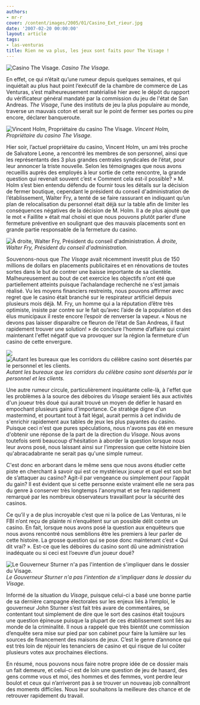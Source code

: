 ```yaml
---
authors:
- mr-r
cover: /content/images/2005/01/Casino_Ext_rieur.jpg
date: '2007-02-20 00:00:00'
layout: article
tags:
- las-venturas
title: Rien ne va plus, les jeux sont faits pour The Visage !
---
```



![Casino The Visage.](/content/images/2005/01/Casino_Ext_rieur.jpg)
_Casino The Visage._

En effet, ce qui n’était qu’une rumeur depuis quelques semaines, et qui inquiétait au plus haut point l’exécutif de la chambre de commerce de Las Venturas, s’est malheureusement matérialisé hier avec le dépôt du rapport du vérificateur général mandaté par la commission du jeu de l'état de San Andreas. _The Visage_, l’une des instituts de jeu la plus populaire au monde, traverse un mauvais coton et serait sur le point de fermer ses portes ou pire encore, déclarer banqueroute.

![Vincent Holm, Propriétaire du casino The Visage.](/content/images/2005/01/Casino_VincentH_.jpg)
_Vincent Holm, Propriétaire du casino The Visage._

Hier soir, l’actuel propriétaire du casino, Vincent Holm, un ami très proche de Salvatore Leone, a rencontré les membres de son personnel, ainsi que les représentants des 3 plus grandes centrales syndicales de l’état, pour leur annoncer la triste nouvelle. Selon les témoignages que nous avons recueillis auprès des employés à leur sortie de cette rencontre, la grande question qui revenait souvent c’est «&nbsp;Comment cela est-il possible?&nbsp;» M. Holm s’est bien entendu défendu de fournir tous les détails sur la décision de fermer boutique, cependant le président du conseil d'administration de l’établissement, Walter Fry, a tenté de se faire rassurant en indiquant qu’un plan de relocalisation du personnel était déjà sur la table afin de limiter les conséquences négatives de la décision de M. Holm. Il a de plus ajouté que le mot «&nbsp;Faillite&nbsp;» était mal choisi et que nous pouvons plutôt parler d’une fermeture préventive en soulignant que des mauvais placements sont en grande partie responsable de la fermeture du casino.

![À droite, Walter Fry, Président du conseil d'administration.](/content/images/2005/01/Casino_WalterF_.jpg)
_À droite, Walter Fry, Président du conseil d'administration._

Souvenons-nous que _The Visage_ avait récemment investit plus de 150 millions de dollars en placements publicitaires et en rénovations de toutes sortes dans le but de contrer une baisse importante de sa clientèle. Malheureusement au bout de cet exercice les objectifs n'ont été que partiellement atteints puisque l’achalandage recherché ne s'est jamais réalisé. Vu les moyens financiers restreints, nous pouvons affirmer avec regret que le casino était branché sur le respirateur artificiel depuis plusieurs mois déjà. M. Fry, un homme qui a la réputation d’être très optimiste, insiste par contre sur le fait qu’avec l’aide de la population et des élus municipaux il reste encore l’espoir de renverser la vapeur. «&nbsp;Nous ne devons pas laisser disparaître ce fleuron de l’état de San Andreas, il faut rapidement trouver une solution!&nbsp;» de conclure l’homme d’affaire qui craint maintenant l'effet négatif que va provoquer sur la région la fermeture d'un casino de cette envergure.

![](/content/images/2005/01/Casino_Bureaux.jpg)
![Autant les bureaux que les corridors du célèbre casino sont désertés par le personnel et les clients.](/content/images/2005/01/Casino_Chambres.jpg)
_Autant les bureaux que les corridors du célèbre casino sont désertés par le personnel et les clients._

Une autre rumeur circule, particulièrement inquiétante celle-là, à l'effet que les problèmes à la source des déboires du _Visage_ seraient liés aux activités d'un joueur très doué qui aurait trouvé un moyen de défier le hasard en empochant plusieurs gains d'importance. Ce stratège digne d'un mastermind, et pourtant tout à fait légal, aurait permis à cet individu de s'enrichir rapidement aux tables de jeux les plus payantes du casino. Puisque ceci n'est que pures spéculations, nous n'avons pas été en mesure d'obtenir une réponse de la part de la direction du _Visage_. Nous avons toutefois senti beaucoup d'hésitation à aborder la question lorsque nous leur avons posé, nous laissant ainsi sur l'impression que cette histoire bien qu'abracadabrante ne serait pas qu'une simple rumeur.

C'est donc en arborant dans le même sens que nous avons étudier cette piste en cherchant à savoir qui est ce mystérieux joueur et quel est son but de s’attaquer au casino? Agit-il par vengeance ou simplement pour l’appât du gain? Il est évident que si cette personne existe vraiment elle ne sera pas du genre à conserver très longtemps l'anonymat et se fera rapidement remarqué par les nombreux observateurs travaillant pour la sécurité des casinos.

Ce qu’il y a de plus incroyable c’est que ni la police de Las Venturas, ni le FBI n’ont reçu de plainte ni n’enquêtent sur un possible délit contre un casino. En fait, lorsque nous avons posé la question aux enquêteurs que nous avons rencontré nous semblions être les premiers à leur parler de cette histoire. La grosse question qui se pose donc maintenant c’est «&nbsp;Qui dit vrai?&nbsp;». Est-ce que les déboires du casino sont dû une administration inadéquate ou si ceci est l’oeuvre d’un joueur doué?

![Le Gouverneur Sturner n'a pas l'intention de s'impliquer dans le dossier du Visage.](/content/images/2005/01/Insect_suite_gouverneur_Sturner.jpg)
_Le Gouverneur Sturner n'a pas l'intention de s'impliquer dans le dossier du Visage._

Informé de la situation du _Visage_, puisque celui-ci a basé une bonne partie de sa dernière campagne électorales sur les enjeux liés à l’emploi, le gouverneur John Sturner s’est fait très avare de commentaires, se contentant tout simplement de dire que le sort des casinos était toujours une question épineuse puisque la plupart de ces établissement sont liés au monde de la criminalité. Il nous a rappelé que très bientôt une commission d’enquête sera mise sur pied par son cabinet pour faire la lumière sur les sources de financement des maisons de jeux. C’est le genre d’annonce qui est très loin de réjouir les tenanciers de casino et qui risque de lui coûter plusieurs votes aux prochaines élections.

En résumé, nous pouvons nous faire notre propre idée de ce dossier mais un fait demeure, et celui-ci est de loin une question de jeu de hasard, des gens comme vous et moi, des hommes et des femmes, vont perdre leur boulot et ceux qui n’arriveront pas à se trouver un nouveau job connaîtront des moments difficiles. Nous leur souhaitons la meilleure des chance et de retrouver rapidement du travail.